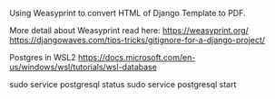 Using Weasyprint to convert HTML of Django Template to PDF.

More detail about Weasyprint read here:
https://weasyprint.org/
https://djangowaves.com/tips-tricks/gitignore-for-a-django-project/

Postgres in WSL2
https://docs.microsoft.com/en-us/windows/wsl/tutorials/wsl-database

sudo service postgresql status
sudo service postgresql start